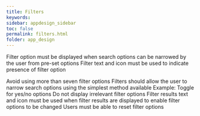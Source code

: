 ```yaml
---
title: Filters 
keywords:
sidebar: appdesign_sidebar
toc: false
permalink: filters.html
folder: app_design 
---
```



Filter option must be displayed when search options can be narrowed by the user from pre-set options
Filter text and icon must be used to indicate presence of filter option

Avoid using more than seven filter options
Filters should allow the user to narrow search options using the simplest method available
Example: Toggle for yes/no options
Do not display irrelevant filter options
Filter results text and icon must be used when filter results are displayed to enable filter options to be changed
Users must be able to reset filter options